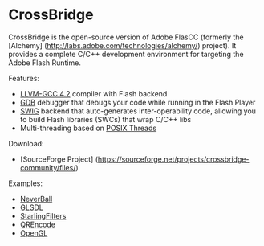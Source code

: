 # CrossBridge

CrossBridge is the open-source version of Adobe FlasCC (formerly the [Alchemy] (http://labs.adobe.com/technologies/alchemy/) project). 
It provides a complete C/C++ development environment for targeting the Adobe Flash Runtime.  

Features:

* [LLVM-GCC 4.2](http://llvm.org) compiler with Flash backend
* [GDB](http://www.sourceware.org/gdb) debugger that debugs your code while running in the Flash Player
* [SWIG](http://www.swig.org) backend that auto-generates inter-operability code, allowing you to build Flash libraries (SWCs) that wrap C/C++ libs
* Multi-threading based on [POSIX Threads](https://en.wikipedia.org/wiki/POSIX_Threads)

Download:

* [SourceForge Project] (https://sourceforge.net/projects/crossbridge-community/files/)

Examples:

* [NeverBall](http://www.vpmedia.hu/crossbridge/neverball)
* [GLSDL](http://www.vpmedia.hu/crossbridge/glsdl)
* [StarlingFilters](http://www.vpmedia.hu/crossbridge/starlingfilters)
* [QREncode](http://www.vpmedia.hu/crossbridge/qrencode)
* [OpenGL](http://www.cmodule.org/nehe)
